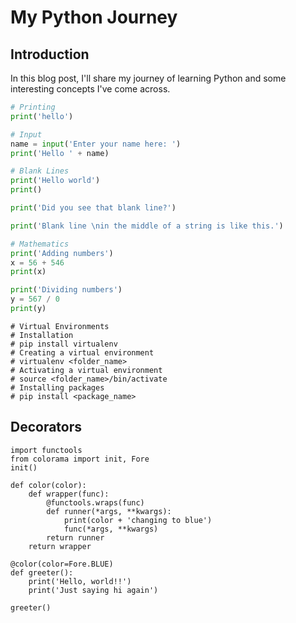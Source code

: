 # My Python Journey

## Introduction

In this blog post, I'll share my journey of learning Python and some interesting concepts I've come across.

```python
# Printing
print('hello')

# Input
name = input('Enter your name here: ')
print('Hello ' + name)

# Blank Lines
print('Hello world')
print()

print('Did you see that blank line?')

print('Blank line \nin the middle of a string is like this.')

# Mathematics
print('Adding numbers')
x = 56 + 546
print(x)

print('Dividing numbers')
y = 567 / 0
print(y)
```

```
# Virtual Environments
# Installation
# pip install virtualenv
# Creating a virtual environment
# virtualenv <folder_name>
# Activating a virtual environment
# source <folder_name>/bin/activate
# Installing packages
# pip install <package_name>
```
## Decorators
```
import functools
from colorama import init, Fore
init()

def color(color):
    def wrapper(func):
        @functools.wraps(func)
        def runner(*args, **kwargs):
            print(color + 'changing to blue')
            func(*args, **kwargs)
        return runner
    return wrapper

@color(color=Fore.BLUE)
def greeter():
    print('Hello, world!!')
    print('Just saying hi again')

greeter()
```